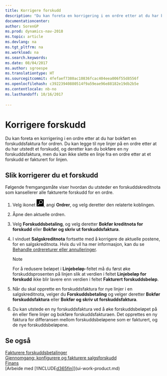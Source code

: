 ```yaml
---
title: Korrigere forskudd
description: "Du kan foreta en korrigering i en ordre etter at du har bokført en forskuddsfaktura for ordren. Du kan legge til nye linjer på en ordre etter at du har utstedt et forskudd, og deretter kan du bokføre en ny forskuddsfaktura, men du kan ikke slette en linje fra en ordre etter at et forskudd er fakturert for linjen."
documentationcenter: 
author: SorenGP
ms.prod: dynamics-nav-2018
ms.topic: article
ms.devlang: na
ms.tgt_pltfrm: na
ms.workload: na
ms.search.keywords: 
ms.date: 08/04/2017
ms.author: sgroespe
ms.translationtype: HT
ms.sourcegitcommit: 4fefaef7380ac10836fcac404eea006f55d8556f
ms.openlocfilehash: c39223940880514f9a59eae96e88182e19db2b5e
ms.contentlocale: nb-no
ms.lasthandoff: 10/16/2017

---
```

# <a name="how-to-correct-prepayments"></a>Korrigere forskudd
Du kan foreta en korrigering i en ordre etter at du har bokført en forskuddsfaktura for ordren. Du kan legge til nye linjer på en ordre etter at du har utstedt et forskudd, og deretter kan du bokføre en ny forskuddsfaktura, men du kan ikke slette en linje fra en ordre etter at et forskudd er fakturert for linjen.  

## <a name="to-correct-a-prepayment"></a>Slik korrigerer du et forskudd
Følgende fremgangsmåte viser hvordan du utsteder en forskuddskreditnota som kansellerer alle fakturerte forskudd for en ordre.  
1. Velg ikonet ![Søk etter side eller rapport](media/ui-search/search_small.png "Søk etter side eller rapport"), angi **Ordrer**, og velg deretter den relaterte koblingen.  
2. Åpne den aktuelle ordren.
3. Velg **Forskuddsbetaling**, og velg deretter **Bokfør kreditnota for forskudd** eller **Bokfør og skriv ut forskuddsfaktura**.  
4. I vinduet **Salgskreditnota** fortsette med å korrigere de aktuelle postene, for en salgskreditnota. Hvis du vil ha mer informasjon, kan du se [Behandle ordrereturer eller annulleringer](sales-how-process-sales-returns-cancellations.md).     

    > [!NOTE]  
    > For å redusere beløpet i **Linjebeløp**-feltet må du først øke forskuddsprosenten på linjen slik at verdien i feltet **Linjebeløp for forskudd** ikke blir lavere enn verdien i feltet **Fakturert forskuddsbeløp**.

5. Når du skal opprette en forskuddsfaktura for nye linjer i en salgskreditnota, velger du **Forskuddsbetaling** og velger deretter **Bokfør forskuddsfaktura** eller **Bokfør og skriv ut forskuddsfaktura**.  
6. Du kan utstede en ny forskuddsfaktura ved å øke forskuddsbeløpet på én eller flere linjer og bokføre forskuddsfakturaen. Det opprettes en ny faktura for differansen mellom forskuddsbeløpene som er fakturert, og de nye forskuddsbeløpene.  

## <a name="see-also"></a>Se også  
[Fakturere forskuddsbetalinger](finance-invoice-prepayments.md)  
[Gjennomgang: konfigurere og fakturere salgsforskudd](walkthrough-setting-up-and-invoicing-sales-prepayments.md)  
[Finans](finance.md)  
[Arbeide med [!INCLUDE[d365fin](includes/d365fin_md.md)]](ui-work-product.md)

